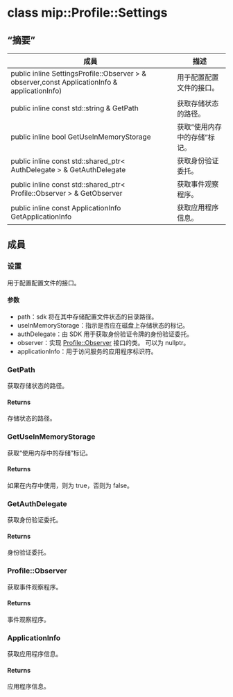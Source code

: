 # <a name="class-mipprofilesettings"></a>class mip::Profile::Settings 
## <a name="summary"></a>“摘要”
 成員                        | 描述                                
--------------------------------|---------------------------------------------
public inline  SettingsProfile::Observer > & observer,const ApplicationInfo & applicationInfo) | 用于配置配置文件的接口。
public inline const std::string & GetPath | 获取存储状态的路径。
public inline bool GetUseInMemoryStorage | 获取“使用内存中的存储”标记。
public inline const std::shared_ptr< AuthDelegate > & GetAuthDelegate | 获取身份验证委托。
public inline const std::shared_ptr< Profile::Observer > & GetObserver | 获取事件观察程序。
public inline const ApplicationInfo GetApplicationInfo | 获取应用程序信息。
## <a name="members"></a>成員
### <a name="settings"></a>设置
用于配置配置文件的接口。
#### <a name="parameters"></a>参数
* path：sdk 将在其中存储配置文件状态的目录路径。 
* useInMemoryStorage：指示是否应在磁盘上存储状态的标记。 
* authDelegate：由 SDK 用于获取身份验证令牌的身份验证委托。 
* observer：实现 [Profile::Observer](#classmip_1_1_profile_1_1_observer) 接口的类。 可以为 nullptr。 
* applicationInfo：用于访问服务的应用程序标识符。
### <a name="getpath"></a>GetPath
获取存储状态的路径。
#### <a name="returns"></a>Returns
存储状态的路径。
### <a name="getuseinmemorystorage"></a>GetUseInMemoryStorage
获取“使用内存中的存储”标记。
#### <a name="returns"></a>Returns
如果在内存中使用，则为 true，否则为 false。
### <a name="getauthdelegate"></a>GetAuthDelegate
获取身份验证委托。
#### <a name="returns"></a>Returns
身份验证委托。
### <a name="profileobserver"></a>Profile::Observer
获取事件观察程序。
#### <a name="returns"></a>Returns
事件观察程序。
### <a name="applicationinfo"></a>ApplicationInfo
获取应用程序信息。
#### <a name="returns"></a>Returns
应用程序信息。